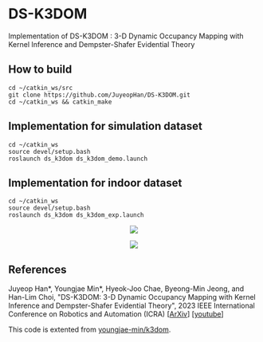 # DS-K3DOM

Implementation of DS-K3DOM : 3-D Dynamic Occupancy Mapping with Kernel Inference and Dempster-Shafer Evidential Theory

## How to build

```console
cd ~/catkin_ws/src
git clone https://github.com/JuyeopHan/DS-K3DOM.git
cd ~/catkin_ws && catkin_make
```

## Implementation for simulation dataset

```console
cd ~/catkin_ws
source devel/setup.bash
roslaunch ds_k3dom ds_k3dom_demo.launch
```


## Implementation for indoor dataset

```console
cd ~/catkin_ws
source devel/setup.bash
roslaunch ds_k3dom ds_k3dom_exp.launch
```


<p align="center">
  <img src="./docs/simulation.gif">
</p>

<p align="center">
  <img src="./docs/experiment.gif">
</p>


## References

Juyeop Han*, Youngjae Min*, Hyeok-Joo Chae, Byeong-Min Jeong, and Han-Lim Choi, "DS-K3DOM: 3-D Dynamic Occupancy Mapping with Kernel Inference
and Dempster-Shafer Evidential Theory", 2023 IEEE International Conference on Robotics and Automation (ICRA) \[[ArXiv](https://arxiv.org/abs/2209.07764)\] \[[youtube](https://www.youtube.com/watch?v=l_vRqDmNyWE)\] 

This code is extented from [youngjae-min/k3dom](https://github.com/youngjae-min/k3dom).
